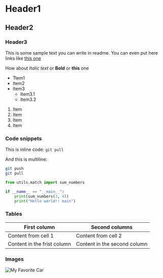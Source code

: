 # Header1

## Header2

### Header3

This is some sample text you can write in readme.
You can even put here links like [this one](http://github.com/)

How about _Italic text_ or **Bold** or **this** one

- Ttem1
- Item2
- Item3
  - Item3.1
  - Item3.2

1. Item
2. Item
3. Item
4. Item

### Code snippets

This is inline code: `git pull`

And this is multiline:

```bash
git push
git pull
```

```python
from utils.match import sum_numbers

if __name__ == "__main__":
    print(sum_numbers(3, 4))
    print("Hello world!! main")
```

### Tables

| First column                | Second columns               |
| --------------------------- | ---------------------------- |
| Content from cell 1         | Content from cell 2          |
| Content in the frist column | Content in the second column |

### Images

![My Favorite Car](https://topgear.static-vds.nl/thumbs/hd/2021/02/land-rover-defender-v8-2021-7-scaled.jpg)
